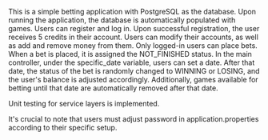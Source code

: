 This is a simple betting application with PostgreSQL as the database.
Upon running the application, the database is automatically populated with games.
Users can register and log in. Upon successful registration, the user receives 5 credits in their account. 
Users can modify their accounts, as well as add and remove money from them. 
Only logged-in users can place bets. 
When a bet is placed, it is assigned the NOT_FINISHED status. 
In the main controller, under the specific_date variable, users can set a date. 
After that date, the status of the bet is randomly changed to WINNING or LOSING, and the user's balance is adjusted accordingly.
Additionally, games available for betting until that date are automatically removed after that date.

Unit testing for service layers is implemented.

It's crucial to note that users must adjust password in application.properties according to their specific setup.

